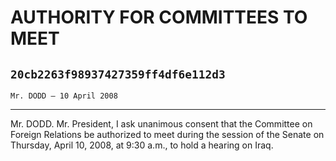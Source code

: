 # AUTHORITY FOR COMMITTEES TO MEET
## `20cb2263f98937427359ff4df6e112d3`
`Mr. DODD — 10 April 2008`

---


Mr. DODD. Mr. President, I ask unanimous consent that the Committee 
on Foreign Relations be authorized to meet during the session of the 
Senate on Thursday, April 10, 2008, at 9:30 a.m., to hold a hearing on 
Iraq.